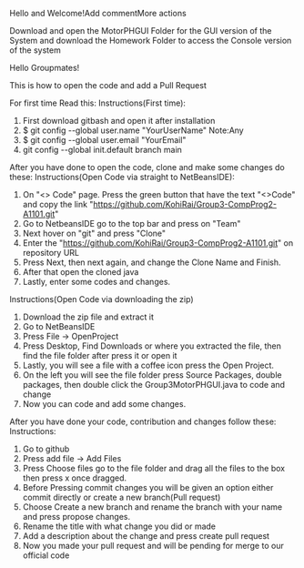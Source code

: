 Hello and Welcome!Add commentMore actions

Download and open the MotorPHGUI Folder for the GUI version of the System and download the Homework Folder to access the Console version of the system

Hello Groupmates!

This is how to open the code and add a Pull Request

For first time Read this:
Instructions(First time):
1. First download gitbash and open it after installation
2. $ git config --global user.name "YourUserName" Note:Any
3. $ git config --global user.email "YourEmail"
4. git config --global init.default branch main

After you have done to open the code, clone and make some changes do these:
Instructions(Open Code via straight to NetBeansIDE):
1. On "<> Code" page. Press the green button that have the text "<>Code" and copy the link "https://github.com/KohiRai/Group3-CompProg2-A1101.git"
2. Go to NetbeansIDE go to the top bar and press on "Team"
3. Next hover on "git" and press "Clone"
4. Enter the "https://github.com/KohiRai/Group3-CompProg2-A1101.git" on repository URL
5. Press Next, then next again, and change the Clone Name and Finish.
6. After that open the cloned java
7. Lastly, enter some codes and changes.

Instructions(Open Code via downloading the zip)
1. Download the zip file and extract it
2. Go to NetBeansIDE
3. Press File -> OpenProject
4. Press Desktop, Find Downloads or where you extracted the file, then find the file folder after press it or open it
5. Lastly, you will see a file with a coffee icon press the Open Project.
6. On the left you will see the file folder press Source Packages, double packages, then double click the Group3MotorPHGUI.java to code and change
7. Now you can code and add some changes.
   

After you have done your code, contribution and changes follow these:
Instructions:
1. Go to github
2. Press add file -> Add Files
3. Press Choose files go to the file folder and drag all the files to the box then press x once dragged.
4. Before Pressing commit changes you will be given an option either commit directly or create a new branch(Pull request)
5. Choose Create a new branch and rename the branch with your name and press propose changes.
6. Rename the title with what change you did or made
7. Add a description about the change and press create pull request
8. Now you made your pull request and will be pending for merge to our official code
